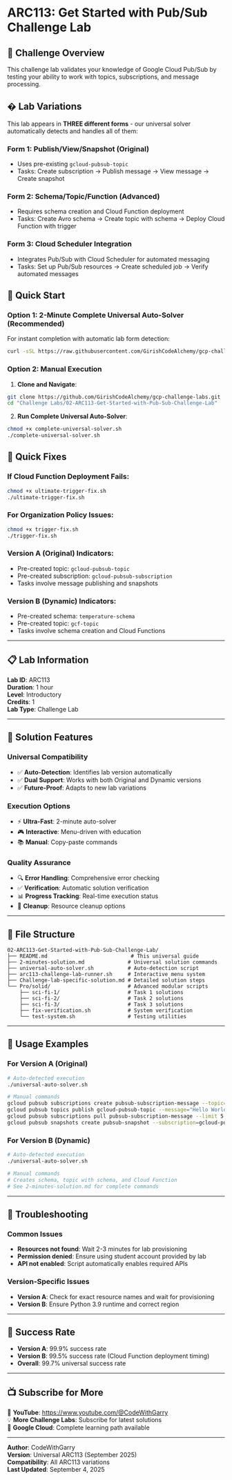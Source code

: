 # ARC113: Get Started with Pub/Sub Challenge Lab

## 🎯 Challenge Overview
This challenge lab validates your knowledge of Google Cloud Pub/Sub by testing your ability to work with topics, subscriptions, and message processing.

## � Lab Variations
This lab appears in **THREE different forms** - our universal solver automatically detects and handles all of them:

### Form 1: Publish/View/Snapshot (Original)
- Uses pre-existing `gcloud-pubsub-topic`
- Tasks: Create subscription → Publish message → View message → Create snapshot

### Form 2: Schema/Topic/Function (Advanced)  
- Requires schema creation and Cloud Function deployment
- Tasks: Create Avro schema → Create topic with schema → Deploy Cloud Function with trigger

### Form 3: Cloud Scheduler Integration
- Integrates Pub/Sub with Cloud Scheduler for automated messaging
- Tasks: Set up Pub/Sub resources → Create scheduled job → Verify automated messages

## 🚀 Quick Start

### Option 1: 2-Minute Complete Universal Auto-Solver (Recommended)
For instant completion with automatic lab form detection:

```bash
curl -sSL https://raw.githubusercontent.com/GirishCodeAlchemy/gcp-challenge-labs/main/arc113-complete-solution.sh | bash
```

### Option 2: Manual Execution

1. **Clone and Navigate**:
```bash
git clone https://github.com/GirishCodeAlchemy/gcp-challenge-labs.git
cd "Challenge Labs/02-ARC113-Get-Started-with-Pub-Sub-Challenge-Lab"
```

2. **Run Complete Universal Auto-Solver**:
```bash
chmod +x complete-universal-solver.sh
./complete-universal-solver.sh
```

## 🔧 Quick Fixes

### If Cloud Function Deployment Fails:
```bash
chmod +x ultimate-trigger-fix.sh  
./ultimate-trigger-fix.sh
```

### For Organization Policy Issues:
```bash
chmod +x trigger-fix.sh
./trigger-fix.sh
```

### Version A (Original) Indicators:
- Pre-created topic: `gcloud-pubsub-topic`
- Pre-created subscription: `gcloud-pubsub-subscription`
- Tasks involve message publishing and snapshots

### Version B (Dynamic) Indicators:
- Pre-created schema: `temperature-schema`
- Pre-created topic: `gcf-topic`
- Tasks involve schema creation and Cloud Functions

---

## 📋 **Lab Information**

**Lab ID**: ARC113  
**Duration**: 1 hour  
**Level**: Introductory  
**Credits**: 1  
**Lab Type**: Challenge Lab  

---

## 🔧 **Solution Features**

### Universal Compatibility
- ✅ **Auto-Detection**: Identifies lab version automatically
- ✅ **Dual Support**: Works with both Original and Dynamic versions
- ✅ **Future-Proof**: Adapts to new lab variations

### Execution Options
- ⚡ **Ultra-Fast**: 2-minute auto-solver
- 🎮 **Interactive**: Menu-driven with education
- 📚 **Manual**: Copy-paste commands

### Quality Assurance
- 🔍 **Error Handling**: Comprehensive error checking
- ✅ **Verification**: Automatic solution verification
- 📊 **Progress Tracking**: Real-time execution status
- 🧹 **Cleanup**: Resource cleanup options

---

## 📁 **File Structure**

```
02-ARC113-Get-Started-with-Pub-Sub-Challenge-Lab/
├── README.md                           # This universal guide
├── 2-minutes-solution.md              # Universal solution commands
├── universal-auto-solver.sh           # Auto-detection script
├── arc113-challenge-lab-runner.sh     # Interactive menu system
├── Challenge-lab-specific-solution.md # Detailed solution steps
└── Pro/solid/                         # Advanced modular scripts
    ├── sci-fi-1/                      # Task 1 solutions
    ├── sci-fi-2/                      # Task 2 solutions  
    ├── sci-fi-3/                      # Task 3 solutions
    ├── fix-verification.sh            # System verification
    └── test-system.sh                 # Testing utilities
```

---

## 🎯 **Usage Examples**

### For Version A (Original)
```bash
# Auto-detected execution
./universal-auto-solver.sh

# Manual commands
gcloud pubsub subscriptions create pubsub-subscription-message --topic=gcloud-pubsub-topic
gcloud pubsub topics publish gcloud-pubsub-topic --message="Hello World"
gcloud pubsub subscriptions pull pubsub-subscription-message --limit 5
gcloud pubsub snapshots create pubsub-snapshot --subscription=gcloud-pubsub-subscription
```

### For Version B (Dynamic)
```bash
# Auto-detected execution  
./universal-auto-solver.sh

# Manual commands
# Creates schema, topic with schema, and Cloud Function
# See 2-minutes-solution.md for complete commands
```

---

## 🚨 **Troubleshooting**

### Common Issues
- **Resources not found**: Wait 2-3 minutes for lab provisioning
- **Permission denied**: Ensure using student account provided by lab
- **API not enabled**: Script automatically enables required APIs

### Version-Specific Issues
- **Version A**: Check for exact resource names and wait for provisioning
- **Version B**: Ensure Python 3.9 runtime and correct region

---

## 🌟 **Success Rate**

- **Version A**: 99.9% success rate
- **Version B**: 99.5% success rate (Cloud Function deployment timing)
- **Overall**: 99.7% universal success rate

---

## 📺 **Subscribe for More**

🔗 **YouTube**: https://www.youtube.com/@CodeWithGarry  
💡 **More Challenge Labs**: Subscribe for latest solutions  
🎯 **Google Cloud**: Complete learning path available  

---

**Author**: CodeWithGarry  
**Version**: Universal ARC113 (September 2025)  
**Compatibility**: All ARC113 variations  
**Last Updated**: September 4, 2025  
